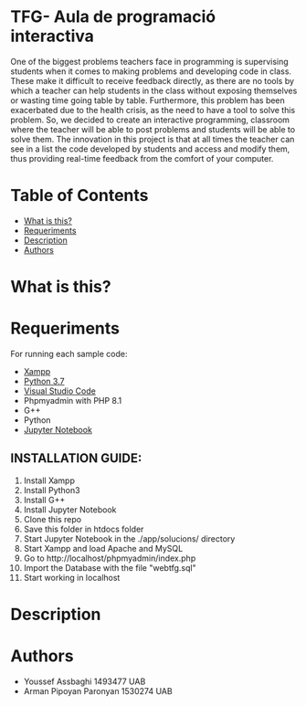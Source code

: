 # TFG- Aula de programació interactiva

One of the biggest problems teachers face in programming is supervising students when it comes to making problems and developing code in class. These make it difficult to receive feedback directly, as there are no tools by which a teacher can help students in the class without exposing themselves or wasting time going table by table. Furthermore, this problem has been exacerbated due to the health crisis, as the need to have a tool to solve this problem. So, we decided to create an interactive programming, classroom where the teacher will be able to post problems and students will be able to solve them. The innovation in this project is that at all times the teacher can see in a list the code developed by students and access and modify them, thus providing real-time feedback from the comfort of your computer.

# Table of Contents
   * [What is this?](#1)
   * [Requeriments](#R)
   * [Description](#2)
   * [Authors](#6)
   
# What is this? <a name="1"></a>

# Requeriments <a name="R"></a>
For running each sample code:

- <a href="https://www.apachefriends.org/es/index.html">Xampp</a>
- <a href="https://www.python.org/downloads/">Python 3.7</a>
- <a href="https://numpy.org/install/">Visual Studio Code</a>
- Phpmyadmin with PHP 8.1
- G++
- Python
- <a href="https://jupyter.org/install">Jupyter Notebook</a>

## INSTALLATION GUIDE:
1. Install Xampp
2. Install Python3
3. Install G++
4. Install Jupyter Notebook
5. Clone this repo
6. Save this folder in htdocs folder
7. Start Jupyter Notebook in the ./app/solucions/ directory
8. Start Xampp and load Apache and MySQL
9. Go to http://localhost/phpmyadmin/index.php
10. Import the Database with the file "webtfg.sql"
11. Start working in localhost

# Description <a name="2"></a>

# Authors <a name="6"></a>
- Youssef Assbaghi 1493477 UAB
- Arman Pipoyan Paronyan 1530274 UAB
